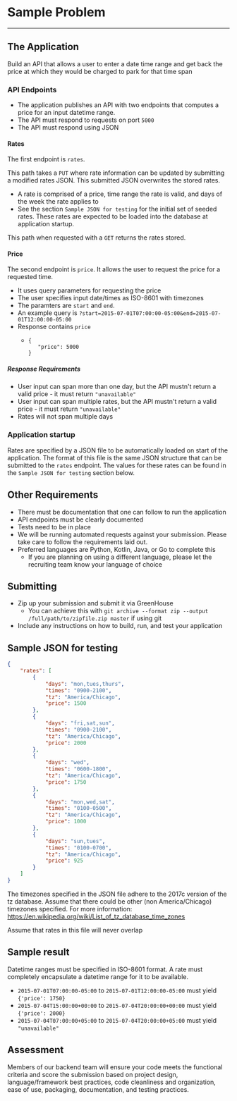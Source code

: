 # **Sample Problem**

------------
## The Application
Build an API that allows a user to enter a date time range and get back the price at which they would be charged to park for that time span

### API Endpoints
- The application publishes an API with two endpoints that computes a price for an input datetime range.
- The API must respond to requests on port `5000`
- The API must respond using JSON

#### Rates
The first endpoint is `rates`.

This path takes a `PUT` where rate information can be updated by submitting a modified rates JSON. This submitted JSON overwrites the stored rates.

- A rate is comprised of a price, time range the rate is valid, and days of the week the rate applies to
- See the section `Sample JSON for testing` for the initial set of seeded rates. These rates are expected to be loaded into the database at application startup.

This path when requested with a `GET` returns the rates stored.

#### Price
The second endpoint is `price`. It allows the user to request the price for a requested time.

- It uses query parameters for requesting the price
- The user specifies input date/times as ISO-8601 with timezones
- The paramters are `start` and `end`. 
- An example query is `?start=2015-07-01T07:00:00-05:00&end=2015-07-01T12:00:00-05:00`
- Response contains `price`
  - ```
    {
       "price": 5000
    }
    ```

##### Response Requirements
- User input can span more than one day, but the API mustn't return a valid price  - it must return `"unavailable"`
- User input can span multiple rates, but the API mustn't return a valid price - it must return `"unavailable"`
- Rates will not span multiple days

### Application startup
Rates are specified by a JSON file to be automatically loaded on start of the application. The format of this file is the same JSON structure that can be submitted to the `rates` endpoint. The values for these rates can be found in the `Sample JSON for testing` section below.

## Other Requirements

- There must be documentation that one can follow to run the application
- API endpoints must be clearly documented
- Tests need to be in place
- We will be running automated requests against your submission. Please take care to follow the requirements laid out.
- Preferred languages are Python, Kotlin, Java, or Go to complete this
  * If you are planning on using a different language, please let the recruiting team know your language of choice

## Submitting

* Zip up your submission and submit it via GreenHouse
  * You can achieve this with `git archive --format zip --output /full/path/to/zipfile.zip master` if using git
* Include any instructions on how to build, run, and test your application

## Sample JSON for testing
```json
{
    "rates": [
        {
            "days": "mon,tues,thurs",
            "times": "0900-2100",
            "tz": "America/Chicago",
            "price": 1500
        },
        {
            "days": "fri,sat,sun",
            "times": "0900-2100",
            "tz": "America/Chicago",
            "price": 2000
        },
        {
            "days": "wed",
            "times": "0600-1800",
            "tz": "America/Chicago",
            "price": 1750
        },
        {
            "days": "mon,wed,sat",
            "times": "0100-0500",
            "tz": "America/Chicago",
            "price": 1000
        },
        {
            "days": "sun,tues",
            "times": "0100-0700",
            "tz": "America/Chicago",
            "price": 925
        }
    ]
}

```
The timezones specified in the JSON file adhere to the 2017c version of the tz database. Assume that there could be other (non America/Chicago) timezones specified. For more information: https://en.wikipedia.org/wiki/List_of_tz_database_time_zones

Assume that rates in this file will never overlap

## Sample result
Datetime ranges must be specified in ISO-8601 format.  A rate must completely encapsulate a datetime range for it to be available.


* `2015-07-01T07:00:00-05:00` to `2015-07-01T12:00:00-05:00` must yield `{'price': 1750}`
* `2015-07-04T15:00:00+00:00` to `2015-07-04T20:00:00+00:00` must yield `{'price': 2000}`
* `2015-07-04T07:00:00+05:00` to `2015-07-04T20:00:00+05:00` must yield `"unavailable"`

## Assessment

Members of our backend team will ensure your code meets the functional criteria
and score the submission based on project design, language/framework best
practices, code cleanliness and organization, ease of use, packaging,
documentation, and testing practices.
